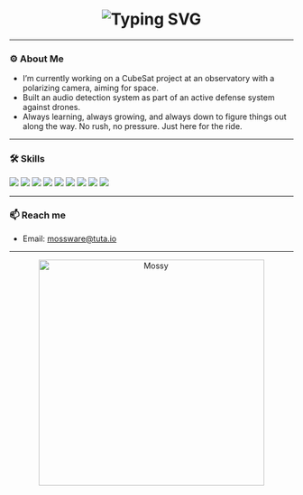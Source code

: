 <h1 align="center">
  <img src="https://readme-typing-svg.herokuapp.com?font=Fira+Code&pause=1000&color=FFD580&center=true&vCenter=true&width=435&lines=Hi%2C+I'm+mossy.;Jump+wires+are+good+with+ketchup." alt="Typing SVG" />
</h1>

---

### ⚙️ About Me

- I’m currently working on a CubeSat project at an observatory with a polarizing camera, aiming for space.  
- Built an audio detection system as part of an active defense system against drones.  
- Always learning, always growing, and always down to figure things out along the way. No rush, no pressure. Just here for the ride.

---

### 🛠️ Skills

<p align="left">
  <img src="https://img.shields.io/badge/-Python-333333?style=for-the-badge&logo=python&logoColor=yellow">
  <img src="https://img.shields.io/badge/-C%2FC%2B%2B-333333?style=for-the-badge&logo=c%2B%2B&logoColor=blue">
  <img src="https://img.shields.io/badge/-C%23-333333?style=for-the-badge&logo=c-sharp&logoColor=purple">
  <img src="https://img.shields.io/badge/-MATLAB-333333?style=for-the-badge&logo=matlab&logoColor=green">
  <img src="https://img.shields.io/badge/-Simulink-333333?style=for-the-badge&logo=matlab&logoColor=blue">
  <img src="https://img.shields.io/badge/-RaspberryPi-333333?style=for-the-badge&logo=raspberrypi&logoColor=red">
  <img src="https://img.shields.io/badge/-OrangePi-333333?style=for-the-badge&logo=raspberrypi&logoColor=orange">
  <img src="https://img.shields.io/badge/-FPGA-333333?style=for-the-badge&logo=fpga&logoColor=yellow">
  <img src="https://img.shields.io/badge/-Arduino-333333?style=for-the-badge&logo=arduino&logoColor=teal">
</p>

---

### 📫 Reach me

- Email: mossware@tuta.io

---

<p align="center">
  <img src="https://i.imgur.com/eeCziVP.jpeg" alt="Mossy" width="400" height="auto"/>
</p>
